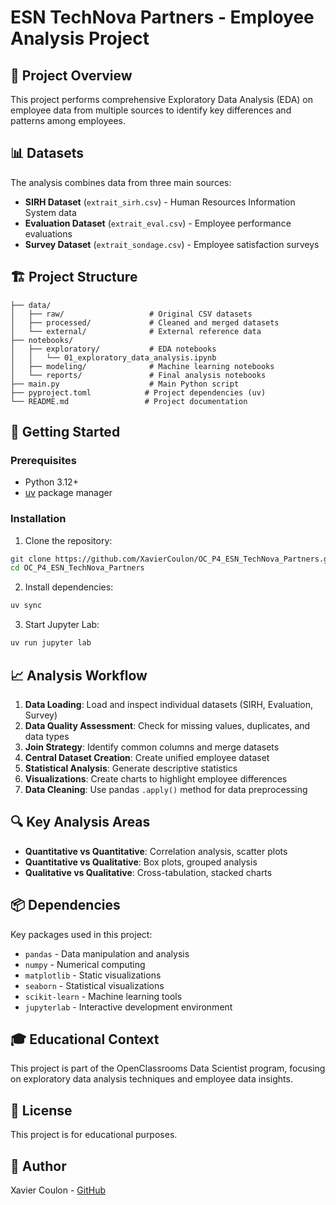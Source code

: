# ESN TechNova Partners - Employee Analysis Project

## 🎯 Project Overview

This project performs comprehensive Exploratory Data Analysis (EDA) on employee data from multiple sources to identify key differences and patterns among employees.

## 📊 Datasets

The analysis combines data from three main sources:

-   **SIRH Dataset** (`extrait_sirh.csv`) - Human Resources Information System data
-   **Evaluation Dataset** (`extrait_eval.csv`) - Employee performance evaluations
-   **Survey Dataset** (`extrait_sondage.csv`) - Employee satisfaction surveys

## 🏗️ Project Structure

```
├── data/
│   ├── raw/                   # Original CSV datasets
│   ├── processed/             # Cleaned and merged datasets
│   └── external/              # External reference data
├── notebooks/
│   ├── exploratory/           # EDA notebooks
│   │   └── 01_exploratory_data_analysis.ipynb
│   ├── modeling/              # Machine learning notebooks
│   └── reports/               # Final analysis notebooks
├── main.py                    # Main Python script
├── pyproject.toml            # Project dependencies (uv)
└── README.md                 # Project documentation
```

## 🚀 Getting Started

### Prerequisites

-   Python 3.12+
-   [uv](https://docs.astral.sh/uv/) package manager

### Installation

1. Clone the repository:

```bash
git clone https://github.com/XavierCoulon/OC_P4_ESN_TechNova_Partners.git
cd OC_P4_ESN_TechNova_Partners
```

2. Install dependencies:

```bash
uv sync
```

3. Start Jupyter Lab:

```bash
uv run jupyter lab
```

## 📈 Analysis Workflow

1. **Data Loading**: Load and inspect individual datasets (SIRH, Evaluation, Survey)
2. **Data Quality Assessment**: Check for missing values, duplicates, and data types
3. **Join Strategy**: Identify common columns and merge datasets
4. **Central Dataset Creation**: Create unified employee dataset
5. **Statistical Analysis**: Generate descriptive statistics
6. **Visualizations**: Create charts to highlight employee differences
7. **Data Cleaning**: Use pandas `.apply()` method for data preprocessing

## 🔍 Key Analysis Areas

-   **Quantitative vs Quantitative**: Correlation analysis, scatter plots
-   **Quantitative vs Qualitative**: Box plots, grouped analysis
-   **Qualitative vs Qualitative**: Cross-tabulation, stacked charts

## 📦 Dependencies

Key packages used in this project:

-   `pandas` - Data manipulation and analysis
-   `numpy` - Numerical computing
-   `matplotlib` - Static visualizations
-   `seaborn` - Statistical visualizations
-   `scikit-learn` - Machine learning tools
-   `jupyterlab` - Interactive development environment

## 🎓 Educational Context

This project is part of the OpenClassrooms Data Scientist program, focusing on exploratory data analysis techniques and employee data insights.

## 📝 License

This project is for educational purposes.

## 👤 Author

Xavier Coulon - [GitHub](https://github.com/XavierCoulon)
